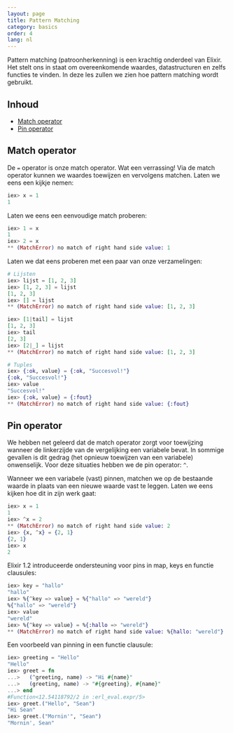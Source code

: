 ```yaml
---
layout: page
title: Pattern Matching
category: basics
order: 4
lang: nl
---
```


Pattern matching (patroonherkenning) is een krachtig onderdeel van Elixir. Het stelt ons in staat om overeenkomende waardes, datastructuren en zelfs functies te vinden. In deze les zullen we zien hoe pattern matching wordt gebruikt.

## Inhoud

- [Match operator](#match-operator)
- [Pin operator](#pin-operator)

## Match operator

De `=` operator is onze match operator. Wat een verrassing! Via de match operator kunnen we waardes toewijzen en vervolgens matchen. Laten we eens een kijkje nemen:

```elixir
iex> x = 1
1
```

Laten we eens een eenvoudige match proberen:

```elixir
iex> 1 = x
1
iex> 2 = x
** (MatchError) no match of right hand side value: 1
```

Laten we dat eens proberen met een paar van onze verzamelingen:

```elixir
# Lijsten
iex> lijst = [1, 2, 3]
iex> [1, 2, 3] = lijst
[1, 2, 3]
iex> [] = lijst
** (MatchError) no match of right hand side value: [1, 2, 3]

iex> [1|tail] = lijst
[1, 2, 3]
iex> tail
[2, 3]
iex> [2|_] = lijst
** (MatchError) no match of right hand side value: [1, 2, 3]

# Tuples
iex> {:ok, value} = {:ok, "Succesvol!"}
{:ok, "Succesvol!"}
iex> value
"Succesvol!"
iex> {:ok, value} = {:fout}
** (MatchError) no match of right hand side value: {:fout}
```

## Pin operator

We hebben net geleerd dat de match operator zorgt voor toewijzing wanneer de linkerzijde van de vergelijking een variabele bevat. In sommige gevallen is dit gedrag (het opnieuw toewijzen van een variabele) onwenselijk. Voor deze situaties hebben we de pin operator: `^`.

Wanneer we een variabele (vast) pinnen, matchen we op de bestaande waarde in plaats van een nieuwe waarde vast te leggen. Laten we eens kijken hoe dit in zijn werk gaat:

```elixir
iex> x = 1
1
iex> ^x = 2
** (MatchError) no match of right hand side value: 2
iex> {x, ^x} = {2, 1}
{2, 1}
iex> x
2
```

Elixir 1.2 introduceerde ondersteuning voor pins in map, keys en functie clausules:

```elixir
iex> key = "hallo"
"hallo"
iex> %{^key => value} = %{"hallo" => "wereld"}
%{"hallo" => "wereld"}
iex> value
"wereld"
iex> %{^key => value} = %{:hallo => "wereld"}
** (MatchError) no match of right hand side value: %{hallo: "wereld"}
```

Een voorbeeld van pinning in een functie clausule:

```elixir
iex> greeting = "Hello"
"Hello"
iex> greet = fn
...>   (^greeting, name) -> "Hi #{name}"
...>   (greeting, name) -> "#{greeting}, #{name}"
...> end
#Function<12.54118792/2 in :erl_eval.expr/5>
iex> greet.("Hello", "Sean")
"Hi Sean"
iex> greet.("Mornin'", "Sean")
"Mornin', Sean"
```
